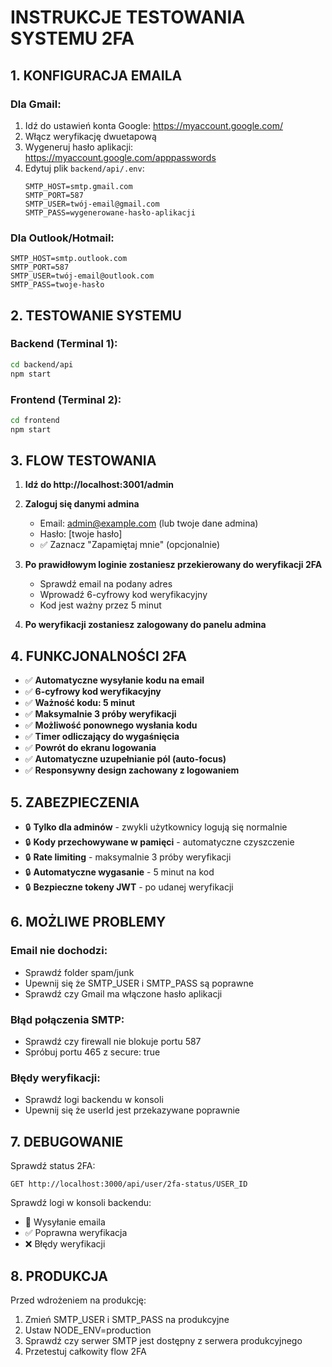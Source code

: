 # INSTRUKCJE TESTOWANIA SYSTEMU 2FA

## 1. KONFIGURACJA EMAILA

### Dla Gmail:
1. Idź do ustawień konta Google: https://myaccount.google.com/
2. Włącz weryfikację dwuetapową
3. Wygeneruj hasło aplikacji: https://myaccount.google.com/apppasswords
4. Edytuj plik `backend/api/.env`:
   ```
   SMTP_HOST=smtp.gmail.com
   SMTP_PORT=587
   SMTP_USER=twój-email@gmail.com
   SMTP_PASS=wygenerowane-hasło-aplikacji
   ```

### Dla Outlook/Hotmail:
```
SMTP_HOST=smtp.outlook.com
SMTP_PORT=587
SMTP_USER=twój-email@outlook.com
SMTP_PASS=twoje-hasło
```

## 2. TESTOWANIE SYSTEMU

### Backend (Terminal 1):
```bash
cd backend/api
npm start
```

### Frontend (Terminal 2):
```bash
cd frontend
npm start
```

## 3. FLOW TESTOWANIA

1. **Idź do http://localhost:3001/admin**
2. **Zaloguj się danymi admina**
   - Email: admin@example.com (lub twoje dane admina)
   - Hasło: [twoje hasło]
   - ✅ Zaznacz "Zapamiętaj mnie" (opcjonalnie)

3. **Po prawidłowym loginie zostaniesz przekierowany do weryfikacji 2FA**
   - Sprawdź email na podany adres
   - Wprowadź 6-cyfrowy kod weryfikacyjny
   - Kod jest ważny przez 5 minut

4. **Po weryfikacji zostaniesz zalogowany do panelu admina**

## 4. FUNKCJONALNOŚCI 2FA

- ✅ **Automatyczne wysyłanie kodu na email**
- ✅ **6-cyfrowy kod weryfikacyjny**  
- ✅ **Ważność kodu: 5 minut**
- ✅ **Maksymalnie 3 próby weryfikacji**
- ✅ **Możliwość ponownego wysłania kodu**
- ✅ **Timer odliczający do wygaśnięcia**
- ✅ **Powrót do ekranu logowania**
- ✅ **Automatyczne uzupełnianie pól (auto-focus)**
- ✅ **Responsywny design zachowany z logowaniem**

## 5. ZABEZPIECZENIA

- 🔒 **Tylko dla adminów** - zwykli użytkownicy logują się normalnie
- 🔒 **Kody przechowywane w pamięci** - automatyczne czyszczenie
- 🔒 **Rate limiting** - maksymalnie 3 próby weryfikacji
- 🔒 **Automatyczne wygasanie** - 5 minut na kod
- 🔒 **Bezpieczne tokeny JWT** - po udanej weryfikacji

## 6. MOŻLIWE PROBLEMY

### Email nie dochodzi:
- Sprawdź folder spam/junk
- Upewnij się że SMTP_USER i SMTP_PASS są poprawne
- Sprawdź czy Gmail ma włączone hasło aplikacji

### Błąd połączenia SMTP:
- Sprawdź czy firewall nie blokuje portu 587
- Spróbuj portu 465 z secure: true

### Błędy weryfikacji:
- Sprawdź logi backendu w konsoli
- Upewnij się że userId jest przekazywane poprawnie

## 7. DEBUGOWANIE

Sprawdź status 2FA:
```
GET http://localhost:3000/api/user/2fa-status/USER_ID
```

Sprawdź logi w konsoli backendu:
- 📧 Wysyłanie emaila
- ✅ Poprawna weryfikacja  
- ❌ Błędy weryfikacji

## 8. PRODUKCJA

Przed wdrożeniem na produkcję:
1. Zmień SMTP_USER i SMTP_PASS na produkcyjne
2. Ustaw NODE_ENV=production
3. Sprawdź czy serwer SMTP jest dostępny z serwera produkcyjnego
4. Przetestuj całkowity flow 2FA